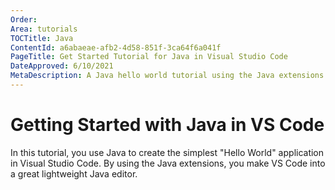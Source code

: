 ```yaml
---
Order:
Area: tutorials
TOCTitle: Java
ContentId: a6abaeae-afb2-4d58-851f-3ca64f6a041f
PageTitle: Get Started Tutorial for Java in Visual Studio Code
DateApproved: 6/10/2021
MetaDescription: A Java hello world tutorial using the Java extensions in Visual Studio Code
---
```

# Getting Started with Java in VS Code

In this tutorial, you use Java to create the simplest "Hello World" application in Visual Studio Code. By using the Java extensions, you make VS Code into a great lightweight Java editor.
